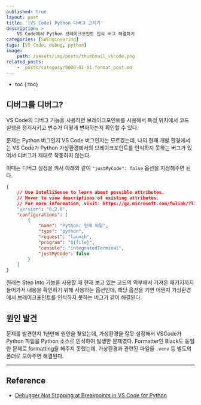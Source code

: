 ```yaml
---
published: true
layout: post
title: '[VS Code] Python 디버그 고치기'
description: >
    VS Code에서 Python 브레이크포인트 인식 버그 해결하기
categories: [SWEngineering]
tags: [VS Code, debug, python]
image:
    path: /assets/img/posts/thumbnail_vscode.png
related_posts:
    - _posts/category/0000-01-01-format_post.md
---
```

* toc
{:toc}

## 디버그를 디버그?

VS Code의 디버그 기능을 사용하면 브레이크포인트를 사용해서 특정 위치에서 코드 실행을 정지시키고 변수가 어떻게 변화하는지 확인할 수 있다.  

문제는 Python 버그인지 VS Code 버그인지는 모르겠는데, 나의 현재 개발 환경에서는 VS Code가 Python 가상환경에서의 브레이크포인트를 인식하지 못하는 버그가 있어서 디버그가 제대로 작동하지 않는다.  

이때는 디버그 설정을 켜서 아래와 같이 `"justMyCode": false` 옵션을 지정해주면 된다.  

```json
{
    // Use IntelliSense to learn about possible attributes.
    // Hover to view descriptions of existing attributes.
    // For more information, visit: https://go.microsoft.com/fwlink/?linkid=830387
    "version": "0.2.0",
    "configurations": [
        {
            "name": "Python: 현재 파일",
            "type": "python",
            "request": "launch",
            "program": "${file}",
            "console": "integratedTerminal",
            "justMyCode": false
        }
    ]
}
```

원래는 Step Into 기능을 사용할 때 현재 보고 있는 코드의 외부에서 가져온 패키지까지 들어가서 내용을 확인하기 위해 사용하는 옵션인데, 해당 옵션을 키면 어쩐지 가상환경에서 브레이크포인트를 인식하지 못하는 버그가 같이 해결된다.  

## 원인 발견

문제를 발견한지 1년만에 원인을 찾았는데, 가상환경을 잘못 설정해서 VSCode가 Python 파일을 Python 소스로 인식하여 발생한 문제였다. Formatter인 Black도 동일한 문제로 formatting을 해주지 못했는데, 가상환경과 관련된 파일을 `.venv` 등 별도의 폴더로 모아주면 해결된다.  

---
## Reference
- [Debugger Not Stopping at Breakpoints in VS Code for Python](https://stackoverflow.com/questions/56794940/debugger-not-stopping-at-breakpoints-in-vs-code-for-python)